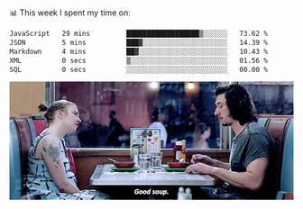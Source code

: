 📊 This week I spent my time on:
<!--START_SECTION:waka-->

```text
JavaScript   29 mins         ██████████████████▒░░░░░░   73.62 %
JSON         5 mins          ███▓░░░░░░░░░░░░░░░░░░░░░   14.39 %
Markdown     4 mins          ██▓░░░░░░░░░░░░░░░░░░░░░░   10.43 %
XML          0 secs          ▒░░░░░░░░░░░░░░░░░░░░░░░░   01.56 %
SQL          0 secs          ░░░░░░░░░░░░░░░░░░░░░░░░░   00.00 %
```

<!--END_SECTION:waka-->


![](goodSoup.gif)
